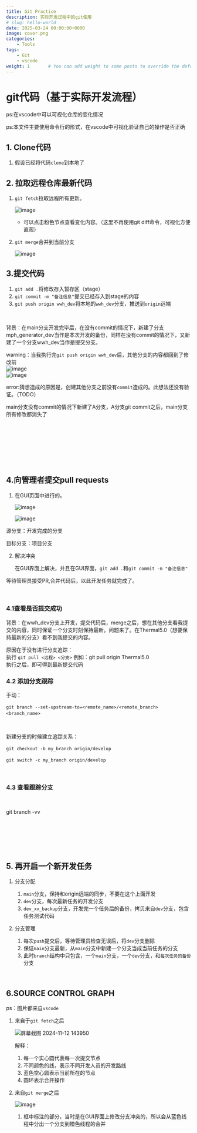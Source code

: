 ```yaml
---
title: Git Practice
description: 实际开发过程中的git使用
# slug: hello-world
date: 2025-03-24 00:00:00+0000
image: cover.png
categories:
    - Tools
tags:
    - Git
    - vscode
weight: 1       # You can add weight to some posts to override the default sorting (date descending)
---
```



# git代码（基于实际开发流程）

ps:在vscode中可以可视化仓库的变化情况

ps:本文件主要使用命令行的形式，在vscode中可视化验证自己的操作是否正确

## 1. Clone代码

1. 假设已经将代码`clone`​到本地了

## 2. 拉取远程仓库最新代码

1. ​`git fetch`​拉取远程所有更新。

    ​![image](assets/image-20241106100439-ut2gw03.png "粉色部分是git fetch后出现的")​

    * 可以点击粉色节点查看变化内容。（这里不再使用git diff命令，可视化方便直观）

2. ​`git merge`​合并到当前分支

    ​![image](assets/image-20241106102009-gppsf65.png "合并后，粉色节点变成蓝色空心，表示当前所在节点")​

## 3.提交代码

1. ​`git add .`​将修改存入暂存区（stage）
2. ​`git commit -m "备注信息"`​提交已经存入到stage的内容
3. ​`git push origin wwh_dev`​将本地的`wwh_dev`​分支，推送到`origin`​远端

‍

背景：在main分支开发完毕后，在没有commit的情况下，新建了分支mph_generator_dev当作是本次开发的备份，同样在没有commit的情况下，又新建了一个分支wwh_dev当作是提交分支。

warning：当我执行完`git push origin wwh_dev`​ 后，其他分支的内容都回到了修改前  
​![image](assets/image-20241112102741-63lyvcr.png "`git push origin wwh_dev`执行之后")​  
​![image](assets/image-20241112102556-4b9js4p.png "回到其他分支，背景中的原先想法都没有了")​

error:猜想造成的原因是，创建其他分支之前没有`commit`​ 造成的。此想法还没有验证。（TODO）  
  
main分支没有commit的情况下新建了A分支，A分支git commit之后，main分支所有修改都消失了

‍

‍

‍

‍

## 4.向管理者提交pull requests

1. 在GUI页面中进行的。

    ​![image](assets/image-20241202141543-hlc6qfm.png)​

    ​![image](assets/image-20241202141630-8z1rx41.png)​

源分支：开发完成的分支

目标分支：项目分支

2. 解决冲突

    在GUI界面上解决，并且在GUI界面，`git add .`​和`git commit -m "备注信息"`​

等待管理员接受PR,合并代码后，以此开发任务就完成了。

‍

### 4.1查看是否提交成功

背景：在wwh_dev分支上开发，提交代码后，merge之后，想在其他分支看我提交的内容，同时保证一个分支时刻保持最新。问题来了。在Thermal5.0（想要保持最新的分支）看不到我提交的内容。

原因在于没有进行分支追踪：  
执行 `git pull <远程> <分支>`​     例如：git pull origin Thermal5.0  
执行之后，即可得到最新提交代码

### 4.2 添加分支跟踪

手动：

​`git branch --set-upstream-to=<remote_name>/<remote_branch> <branch_name>`​

‍

新建分支的时候建立追踪关系：

​`git checkout -b my_branch origin/develop`​

​`git switch -c my_branch origin/develop`​

‍

### 4.3 查看跟踪分支

‍

git branch -vv

‍

‍

‍

## 5. 再开启一个新开发任务

1. 分支分配

    1. ​`main`​分支，保持和origin远端的同步，不要在这个上面开发
    2. ​`dev`​分支，每次最新任务的开发分支
    3. ​`dev_xx_backup`​分支，开发完一个任务后的备份，拷贝来自`dev`​分支，包含任务测试代码
2. 分支管理

    1. 每次`push`​提交后，等待管理员检查无误后，将`dev`​分支删除
    2. 保证`main`​分支最新，从`main`​分支中新建一个分支当成当前任务的分支
    3. 此时`branch`​结构中只包含，一个`main`​分支，一个`dev`​分支，和`每次任务的备份`​分支

‍

## 6.SOURCE CONTROL GRAPH

ps：图片都来自`vscode`​

1. 来自于`git fetch`​之后

    ​![屏幕截图 2024-11-12 143950](assets/屏幕截图%202024-11-12%20143950-20241112152941-6iufqqs.png)​

    解释：  

    1. 每一个实心圆代表每一次提交节点
    2. 不同颜色的线，表示不同开发人员的开发路线
    3. <span data-type="text" style="background-color: var(--b3-card-info-background); color: var(--b3-card-info-color);">蓝色空心圆</span>表示当前所在的节点
    4. 圆环表示合并操作

2. 来自`git merge`​之后

    ​![image](assets/image-20241112153120-r572v33.png)​

    1. 框中标注的部分，当时是在GUI界面上修改分支冲突的，所以会从蓝色线程中分出一个分支到橙色线程的合并

‍

‍

‍


